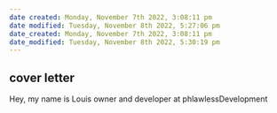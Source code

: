 ```yaml
---
date created: Monday, November 7th 2022, 3:08:11 pm
date modified: Tuesday, November 8th 2022, 5:27:06 pm
date_created: Monday, November 7th 2022, 3:08:11 pm
date_modified: Tuesday, November 8th 2022, 5:30:19 pm
---
```

## cover letter

Hey, my name is Louis owner and developer at phlawlessDevelopment